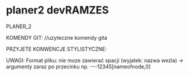 planer2 devRAMZES
=======

PLANER_2

KOMENDY GIT:
//uzyteczne komendy gita


PRZYJETE KONWENCJE STYLISTYCZNE:

UWAGI:
Format pliku:
nie moze zawierać spacji (wyjatek: nazwa wezla) -> argumenty zaraz po przecinku np.
---12345[nameofnode,0]

